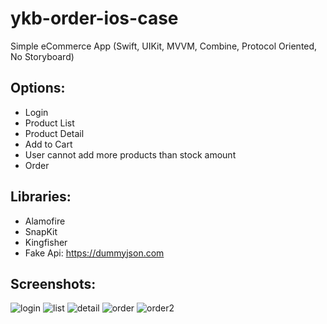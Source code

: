 # ykb-order-ios-case
Simple eCommerce App (Swift, UIKit, MVVM, Combine, Protocol Oriented, No Storyboard)

## Options:
- Login
- Product List
- Product Detail
- Add to Cart
- User cannot add more products than stock amount
- Order

## Libraries:
- Alamofire
- SnapKit
- Kingfisher
- Fake Api: https://dummyjson.com

## Screenshots:

![login](https://user-images.githubusercontent.com/43925452/221658510-822a38f8-e37d-429a-be43-8d9a5cd4ac21.png)
![list](https://user-images.githubusercontent.com/43925452/221658524-38f46a92-df56-4727-9a9f-b201caf318a7.png)
![detail](https://user-images.githubusercontent.com/43925452/221658561-8f6dca97-faab-4149-943f-57c5da86b1e9.png)
![order](https://user-images.githubusercontent.com/43925452/221658595-a585333d-2c90-4adf-b72a-0a6f30b711ea.png)
![order2](https://user-images.githubusercontent.com/43925452/221658591-3b3f12ed-8eda-47eb-a17f-0aa34d1e8eca.png)

